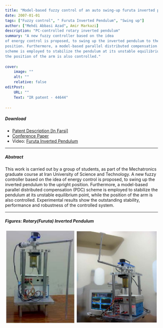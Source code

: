 ```yaml
---
title: "Model-based fuzzy control of an auto swing-up furuta inverted pendulum" 
date: 2007-01-01
tags: ["Fuzzy control", " Furuta Inverted Pendulum", "Swing up"]
author: ["Mehdi Abbasi Azad", Amir Markazi]
description: "PC-controlled rotary inverted pendulum" 
summary: "A new fuzzy controller based on the idea 
of energy control is proposed, to swing up the inverted pendulum to the upright 
position. Furthermore, a model-based parallel distributed compensation (PDC) 
scheme is employed to stabilize the pendulum at its unstable equilibrium point, while 
the position of the arm is also controlled."

cover:
    image: ""
    alt: ""
    relative: false
editPost:
    URL: ""
    Text: "IR patent - 44644"

---
```


##### Download

+ [Patent Description [In Farsi]](patent_description.pdf)
+ [Conference Paper](FIP_paper.pdf)
+ Video: [Furuta Inverted Pendulum](https://youtu.be/yYVXt_WMABs)


---

##### Abstract

This work is carried out by a group of students, as 
part of the Mechatronics graduate course at Iran University of Science and Technology. A new fuzzy controller based on the idea of energy control is proposed, to swing up the inverted pendulum to the upright position. Furthermore, a model-based parallel distributed compensation (PDC)  scheme is employed to stabilize the pendulum at its unstable equilibrium point, while the position of the arm is also controlled. Experimental results show the outstanding 
stability, performance and robustness of the controlled system. 

---
##### Figures: Rotary(Furuta) Inverted Pendulum

![](FIP_pic.png)




